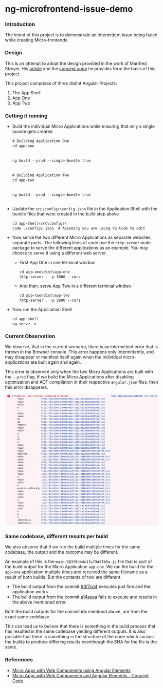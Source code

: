 # ng-microfrontend-issue-demo

### Introduction

The intent of this project is to demonstrate an intermittent issue being faced while creating Micro-frontends.

### Design

This is an attempt to adopt the design provided in the work of Manfred Streyer. His [article](https://www.angulararchitects.io/aktuelles/micro-apps-with-web-components-using-angular-elements/) and the [concept code](https://github.com/manfredsteyer/angular-microapp/) he provides form the basis of this project.

This project comprises of three distint Angular Projects:

1. The App Shell
2. App One
3. App Two

### Getting it running

- Build the individual Micro Applications while ensuring that only a single bundle gets created

  ```
  # Building Application One
  cd app-one


  ng build --prod --single-bundle true


  # Building Application Two
  cd app-two


  ng build --prod --single-bundle true


  ```

- Update the `src\configs\config.json` file in the Application Shell with the bundle files that were created in the build step above
  ```
  cd app-shell\src\configs\
  code .\configs.json  # Assuming you are using VS Code to edit
  ```

- Now serve the two different Micro Applications as separate websites, separate ports. The following lines of code use the `http-server` node package to serve the different applications as an example. You may choose to serve it using a different web server.
  - First App One in one terminal window
    ```
    cd app-one\dist\app-one
    http-server . -p 8080 --cors
    ```

  - And then, serve App Two in a different terminal windwo
    ```
    cd app-two\dist\app-two
    http-server . -p 8090 --cors
    ```

- Now run the Application Shell
  ```
  cd app-shell
  ng serve -o
  ```

### Current Observation

We observe, that in the current scenario, there is an intermittent error that is thrown in the Browser console. This error happens only intermittently, and may disappear or manifest itself again when the individual micro-applications are built again and again.

This error is observed only when the two Micro Applications are built with the `--prod` flag. If we build the Micro Applications after disabling optimization and AOT compilation in their respective `angular.json` files, then this error disappears.

![./console-error.jpg](./console-error.jpg)

### Same codebase, different results per build

We also observe that if we run the build multiple times for the same codebase, the output and the outcome may be different.

An example of this is the `main.383f6db4e1fa79a9fb5a.js` file that is part of the build output for the Micro Application `app-one`. We ran the build for the `app-one` application multiple times and received the same filename as a result of both builds. But the contents of two are different.
- The build output from the commit [93f7cd4](https://github.com/kiranjholla/ng-microfrontend-issue-demo/commit/93f7cd4e341ae3e3c764578c2567ca6255301b1c) executes just fine and the application works
- The build output from the commit [a14aeaa](https://github.com/kiranjholla/ng-microfrontend-issue-demo/commit/a14aeaad39ac323e7e0c27bb77ea9d837a45d7e7) fails to execute and results in the above mentioned error.

Both the build outputs for the commit ids mentiond above, are from the exact same codebase.

This can lead us to believe that there is something in the build process that has resulted in the same codebase yielding different outputs. It is also possible that there is something in the structure of the code which causes the builds to produce differing results eventhough the SHA for the file is the same.


### References

- [Micro Apps with Web Components using Angular Elements](https://www.angulararchitects.io/aktuelles/micro-apps-with-web-components-using-angular-elements/)
- [Micro Apps with Web Components and Angular Elements - Concept Code](https://github.com/manfredsteyer/angular-microapp/)

